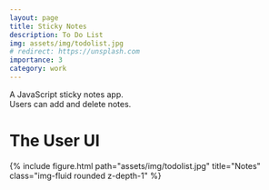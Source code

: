 ```yaml
---
layout: page
title: Sticky Notes
description: To Do List
img: assets/img/todolist.jpg
# redirect: https://unsplash.com
importance: 3
category: work
---
```


<div class="row">

</div>
<div class="caption">
    A JavaScript sticky notes app.
    <br>
    Users can add and delete notes.

</div>
<div class="caption">
    <h1> The User UI </h1>
</div>
<div class="row">
    <div class="col-sm mt-3 mt-md-0">
        {% include figure.html path="assets/img/todolist.jpg" title="Notes" class="img-fluid rounded z-depth-1" %}
    </div>

